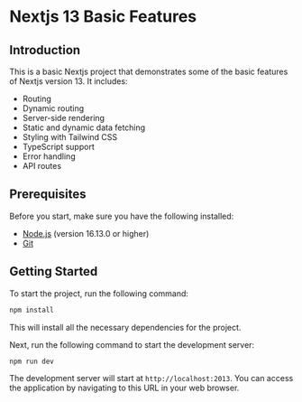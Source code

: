 # Nextjs 13 Basic Features

## Introduction

This is a basic Nextjs project that demonstrates some of the basic features of Nextjs version 13. It includes:

- Routing
- Dynamic routing
- Server-side rendering
- Static and dynamic data fetching
- Styling with Tailwind CSS
- TypeScript support
- Error handling
- API routes

## Prerequisites

Before you start, make sure you have the following installed:

- [Node.js](https://nodejs.org/en/download/) (version 16.13.0 or higher)
- [Git](https://git-scm.com/downloads)

## Getting Started

To start the project, run the following command:

```bash
npm install
```

This will install all the necessary dependencies for the project.

Next, run the following command to start the development server:

```bash
npm run dev
```

The development server will start at `http://localhost:2013`. You can access the application by navigating to this URL in your web browser.

